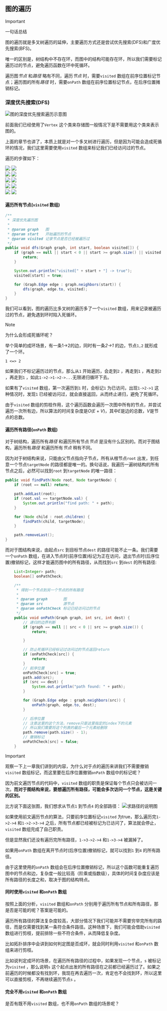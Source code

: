 ## 图的遍历

>[!important]
> 一句话总结
> 
> 图的遍历就是多叉树遍历的延伸，主要遍历方式还是尝试优先搜索(DFS)和广度优先搜索(BFS)。
> 
> 唯一的区别是，树结构中不存在环，而图中的结构可能存在环，所以我们需要标记遍历过的节点，避免遍历函数在环中死循环。
> 
> 遍历图*节点* 和*路径* 略有不同，遍历*节点* 时，需要`visited` 数组在前序位置标记节点；遍历图的所有*路径* 时，需要`onPath` 数组在前序位置标记节点，在后序位置摊销标记。


### 深度优先搜索(DFS)

![图的深度优先搜索遍历示意图](./images/graph_dfs.png)

前面我们已经使用了`Vertex` 这个类来存储图一般情况下是不需要用这个类来表示图的。

上面的章节也讲了，本质上就是对一个多叉树进行遍历，但是因为可能会造成死循环的情况，我们这里需要使用`visited` 数组来标记我们已经访问过的节点。

遍历的步骤如下：

<section>
    <img src="./images/graph_dfs_step1.png" />
    <img src="./images/graph_dfs_step2.png" />
</section>
<section>
    <img src="./images/graph_dfs_step3.png" />
    <img src="./images/graph_dfs_step4.png" />
</section>
<section>
    <img src="./images/graph_dfs_step5.png" />
    <img src="./images/graph_dfs_step6.png" />
</section>
<section>
    <img src="./images/graph_dfs_step7.png" />
    <img src="./images/graph_dfs_step8.png" />
</section>
<section>
    <img src="./images/graph_dfs_step9.png" />
    <img src="./images/graph_dfs_step10.png" />
</section>

#### 遍历所有节点(`visited` 数组)

```java
/**
 * 深度优先遍历图
 *
 * @param graph   图
 * @param start   开始遍历的节点
 * @param visited 记录节点是否已经被遍历过
 */
public void dfs(Graph graph, int start, boolean visited[]) {
    if (graph == null || start < 0 || start >= graph.size() || visited[start]) {
        return;
    }

    System.out.println("visited[" + start + "] -> true");
    visited[start] = true;

    for (Graph.Edge edge : graph.neighbors(start)) {
        dfs(graph, edge.to, visited);
    }
}
```

我们可以看到，图的遍历比多叉树的遍历多了一个`visited` 数组，用来记录被遍历过的节点，避免遇到环时陷入死循环。

>[!note]
> 为什么会形成死循环呢？
> 
> 举个简单的成环场景，有一条1->2的边，同时有一条*2->1* 的边，节点`1,2` 就形成了一个环。
> 
> ```
> 1 <=> 2
> ```
> 
> 如果我们不标记遍历过的节点，那么从`1` 开始遍历，会走到`2` ，再走到`1` ，再走到`2` ，再走到`1` ，如此`1->2->1->2->...`无限递归循环下去。 
> 
> 如果有了`visited` 数组，第一次遍历到`1` 时，会标记`1` 为已访问，出现`1->2->1` 这种情况时，发现`1` 已经被访问过，就会直接返回，从而终止递归，避免了死循环。

由于`visited` 数组的剪枝作用，这个遍历函数会遍历一次图中所有的节点，并尝试遍历一次所有边，所以算法的时间复杂度是$O(E + V)$，其中$E$是边的总数，$V$是节点的总数。

#### 遍历所有路径(`onPath` 数组)
对于树结构，遍历所有*路径* 和遍历所有节点*节点* 是没有什么区别的。而对于图结构，遍历所有*路径* 和遍历所有*节点* 稍有不同。

因为对于树结构来说，只能由父节点指向子节点，所有从根节点`root` 出发，到任意一个节点`targetNode` 的路径都是唯一的。换句话说，我遍历一遍树结构的所有节点之后，必然可以找到`root` 到`targetNode` 的唯一路径：

```java
public void findPath(Node root, Node targetNode) {
    if (root == null) return;

    path.addLast(root);
    if (root.val == targetNode.val) {
        System.out.println("find path: " + path);
    }

    for (Node child : root.children) {
        findPath(child, targetNode);
    }

    path.removeLast();
}

```

而对于图结构来说，由起点`src` 到目标节点`dest` 的路径可能不止一条。我们需要一个`onPath` 数组，在进入节点时(前序位置)标记为正在访问，退出节点时(后序位置)撤销标记，这样才能遍历图中的所有路径，从而找到`src` 到`dest` 的所有路径:

```java
    List<Integer> path;
    boolean[] onPathCheck;

    /**
     * 得到一个节点到另一个节点的所有路径
     *
     * @param graph       图
     * @param src         源节点
     * @param onPathCheck 标记已经访问过的节点
     */
    public void onPath(Graph graph, int src, int dest) {
        // 递归的边界判断
        if (graph == null || src < 0 || src >= graph.size()) {
            return;

        }

        // 防止死循环已经标记过访问过的节点返回return
        if (onPathCheck[src]) {
            return;
        }
        // 前序位置
        onPathCheck[src] = true;
        path.add(src);
        if (src == dest) {
            System.out.println("path found: " + path);
        }

        for (Graph.Edge edge : graph.neighbors(src)) {
            onPath(graph, edge.to, dest);
        }

        // 后序位置
        // 注意这里的这个方法，remove只是这里指定的index下的元素
        // 所以我们需要将这个列表的最后一个元素给删除
        path.remove(path.size() - 1);
        // 撤销标记
        onPathCheck[src] = false;
    }
```

>[!important]
> 观察一下上一章我们讲到的内容，为什么对于点的遍历来讲我们不需要撤销`visited` 数组标记，而这里要在后序位置撤销`onPath` 数组中的标记呢？
> 
> 因为前文遍历节点的代码中，`visited` 数组的职责是保证每个节点只会被访问一次。**而对于图结构来说，要想遍历所有路径，可能会多次访问一个节点，这是关键的区别。**
> 
> 比方说下面这张图，我们想求从节点`1` 到节点`4` 的全部路径：
> ![求路径的说明图](./images/graph-path.jpg)
> 
> 如果使用前文遍历节点的算法，只要前序位置标记`visited` 为true，那么遍历完`1->2->4` 和`1->2->3->4` 之后，所有节点都已经被标记为已访问了，算法就会停止，`visited` 数组完成了自己职责。
> 
> 但是显然我们还没有遍历完所有路径，`1->3->2->4` 和`1->3->4` 被漏掉了。
> 
> 如果用`onPath` 数组在离开节点时(后序位置)撤销标记，就可以找到`1` 到`4` 的所有路径。

由于这里使用的`onPath` 数组会在后序位置撤销标记，所以这个函数可能重复遍历图中的节点和边，复杂度一般比较高（阶乘或指数级），具体的时间复杂度应该是所有路径的长度之和，取决于图的结构特点。

#### 同时使用`visited` 和`onPath` 数组
按照上面的分析，`visited` 数组和`onPath` 分别用于遍历所有节点和所有路径，那是否是可能的呢？答案是可能的。

遍历所有路径的算法复杂度较高，大部分情况下我们可能并不需要穷举完所有的路径，而是仅需要找到某一条符合条件路径。这种场景下，我们可能会借助`visited` 数组进行剪枝，提前排除一些不符合条件，从而降低复杂度。

比如拓扑排序中会讲到如何判定图是否成环，就会同时利用`visited` 和`onPath` 数组来进行剪枝。

比如说判定成环的场景，在遍历所有路径的过程中，如果发现一个节点，`s` 被标记为`visited` ，那么说明`s` 这个起点出发的所有路径在之前都已经遍历过了。如果之前遍历的时候都没有找到环，我现在再去遍历一次，肯定也不会找到环，所以这里可以直接剪枝，不再继续遍历节点`s` 。

#### 完全不用`visited` 和`onPath` 数组

是否有既不用`visited` 数组，也不用`onPath` 数组的场景呢？






